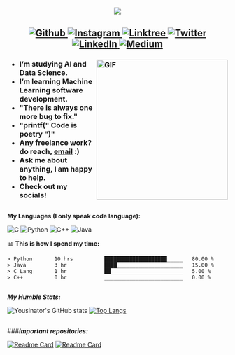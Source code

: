 <h1 align="center">
  <a href="https://git.io/typing-svg">
    <img src="https://readme-typing-svg.herokuapp.com/?lines=Hello,+There!+👋;I+am+Yousinator+🤖....;Nice+to+meet+you!+😆&center=true&size=30">
  </a>
</h1>

<h2 align="center">
  <a href="https://github.com/Yousinator" target="_blank">
    <img alt="Github" src="https://img.shields.io/badge/GitHub-%2312100E.svg?&style=for-the-badge&logo=Github&logoColor=white" />
  </a>
  <a href="https://www.instagram.com/y_musabeh/" target="_blank">
    <img alt="Instagram" src="https://img.shields.io/badge/-Instagram-blueviolet?style=for-the-badge&logo=instagram">
    </a>
  <a href="https://linktr.ee/yousef_musabeh" target="_blank">
    <img alt="Linktree" src="https://img.shields.io/badge/-Linktree-black?style=for-the-badge&logo=linktree">
    </a>
  <a href="https://twitter.com/OverpoweredOG_" target="_blank">
    <img alt="Twitter" src="https://img.shields.io/badge/twitter-%231DA1F2.svg?&style=for-the-badge&logo=twitter&logoColor=white">
    </a>
  <a href="https://www.linkedin.com/in/yousef-musabeh-381081242/" target="_blank">
    <img alt="LinkedIn" src="https://img.shields.io/badge/linkedin-%230077B5.svg?&style=for-the-badge&logo=linkedin&logoColor=white">
    </a>
  <a href="https://medium.com" target="_blank">
    <img alt="Medium" src="https://img.shields.io/badge/medium-%2312100E.svg?&style=for-the-badge&logo=medium&logoColor=white" />
  </a>
    
  </h2>



<h3>

<img align="right" alt="GIF" src="https://i.pinimg.com/originals/23/a9/ca/23a9caf9229d9a4be0705d61730fabda.gif" height = 320px width = 300px />
  

-  I’m studying AI and Data Science. 
-  I’m learning Machine Learning software development.
-  "There is always one more bug to fix."
-  "printf(" Code is poetry ")"
-  Any freelance work? do reach, [email](y.omusabeh@gmail.com) :)
-  Ask me about anything, I am happy to help.
- Check out my socials!
  
</h3>
  
##
**My Languages (I only speak code language):**  

<img alt="C" src="https://img.shields.io/badge/-Language-blue?style=for-the-badge&logo=c">
<img alt="Python" src="https://img.shields.io/badge/-Python%20-yellow?style=for-the-badge&logo=python" />
<img alt="C++" src="https://img.shields.io/badge/-C++-blue?style=for-the-badge&logo=cplusplus" />
<img alt="Java" src="https://img.shields.io/badge/-Java-red?style=for-the-badge&logo=java" />


📊 **This is how I spend my time:**
<!--START_SECTION:waka-->

```text
> Python       10 hrs          ████████████████████_____   80.00 %
> Java         3 hr            ████_____________________   15.00 %
> C Lang       1 hr            ██_______________________   5.00 %
> C++          0 hr            _________________________   0.00 %
```
##
***My Humble Stats:***

![Yousinator's GitHub stats](https://github-readme-stats.vercel.app/api?username=Yousinator&show_icons=true&theme=dark&hide=prs,issues)
[![Top Langs](https://github-readme-stats.vercel.app/api/top-langs/?username=Yousinator&theme=dark)](https://github.com/anuraghazra/github-readme-stats)

##
###***Important repositories:***

[![Readme Card](https://github-readme-stats.vercel.app/api/pin/?username=Yousinator&repo=FOC&theme=dark)](https://github.com/anuraghazra/github-readme-stats)
[![Readme Card](https://github-readme-stats.vercel.app/api/pin/?username=smadi0x86&repo=Java0x01&show_owner=true&theme=dark)](https://github.com/smadi0x86/Java0x01)

##
